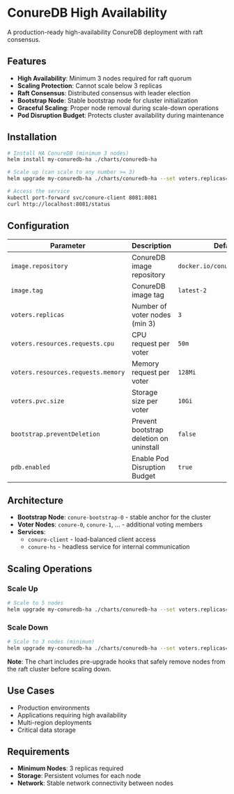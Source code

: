 # ConureDB High Availability

A production-ready high-availability ConureDB deployment with raft consensus.

## Features

- **High Availability**: Minimum 3 nodes required for raft quorum
- **Scaling Protection**: Cannot scale below 3 replicas
- **Raft Consensus**: Distributed consensus with leader election
- **Bootstrap Node**: Stable bootstrap node for cluster initialization
- **Graceful Scaling**: Proper node removal during scale-down operations
- **Pod Disruption Budget**: Protects cluster availability during maintenance

## Installation

```bash
# Install HA ConureDB (minimum 3 nodes)
helm install my-conuredb-ha ./charts/conuredb-ha

# Scale up (can scale to any number >= 3)
helm upgrade my-conuredb-ha ./charts/conuredb-ha --set voters.replicas=5

# Access the service
kubectl port-forward svc/conure-client 8081:8081
curl http://localhost:8081/status
```

## Configuration

| Parameter | Description | Default |
|-----------|-------------|---------|
| `image.repository` | ConureDB image repository | `docker.io/conuredb/conuredb` |
| `image.tag` | ConureDB image tag | `latest-2` |
| `voters.replicas` | Number of voter nodes (min 3) | `3` |
| `voters.resources.requests.cpu` | CPU request per voter | `50m` |
| `voters.resources.requests.memory` | Memory request per voter | `128Mi` |
| `voters.pvc.size` | Storage size per voter | `10Gi` |
| `bootstrap.preventDeletion` | Prevent bootstrap deletion on uninstall | `false` |
| `pdb.enabled` | Enable Pod Disruption Budget | `true` |

## Architecture

- **Bootstrap Node**: `conure-bootstrap-0` - stable anchor for the cluster
- **Voter Nodes**: `conure-0`, `conure-1`, ... - additional voting members
- **Services**: 
  - `conure-client` - load-balanced client access
  - `conure-hs` - headless service for internal communication

## Scaling Operations

### Scale Up
```bash
# Scale to 5 nodes
helm upgrade my-conuredb-ha ./charts/conuredb-ha --set voters.replicas=5
```

### Scale Down
```bash
# Scale to 3 nodes (minimum)
helm upgrade my-conuredb-ha ./charts/conuredb-ha --set voters.replicas=3
```

**Note**: The chart includes pre-upgrade hooks that safely remove nodes from the raft cluster before scaling down.

## Use Cases

- Production environments
- Applications requiring high availability
- Multi-region deployments
- Critical data storage

## Requirements

- **Minimum Nodes**: 3 replicas required
- **Storage**: Persistent volumes for each node
- **Network**: Stable network connectivity between nodes

